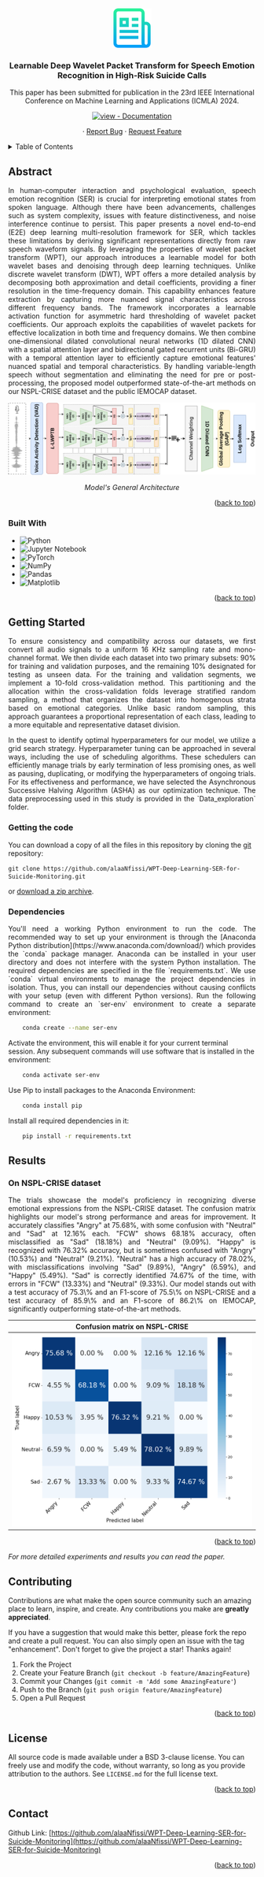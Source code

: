 <a name="readme-top"></a>

<!-- PROJECT LOGO -->
<br />

<div align="center">
  <a href="https://github.com/alaaNfissi/WPT-Deep-Learning-SER-for-Suicide-Monitoring">
    <img src="figures/logo.png" alt="Logo" width="80" height="80">
  </a>

  <h3 align="center">Learnable Deep Wavelet Packet Transform for Speech Emotion Recognition in High-Risk Suicide Calls</h3>

  <p align="center">
    This paper has been submitted for publication in the 23rd IEEE International Conference on Machine Learning and Applications (ICMLA) 2024.
    <br />
   </p>
   <!-- <a href="https://github.com/alaaNfissi/WPT-Deep-Learning-SER-for-Suicide-Monitoring"><strong>Explore the docs »</strong></a> -->
</div>
   

  
<div align="center">

[![view - Documentation](https://img.shields.io/badge/view-Documentation-blue?style=for-the-badge)](https://github.com/alaaNfissi/SigWavNet-Learning-Multiresolution-Signal-Wavelet-Network-for-Speech-Emotion-Recognition/#readme "Go to project documentation")

</div>  


<div align="center">
    <p align="center">
    ·
    <a href="https://github.com/alaaNfissi/WPT-Deep-Learning-SER-for-Suicide-Monitoring/issues">Report Bug</a>
    ·
    <a href="https://github.com/alaaNfissi/WPT-Deep-Learning-SER-for-Suicide-Monitoring/issues">Request Feature</a>
  </p>
</div>



<!-- TABLE OF CONTENTS -->
<details>
  <summary>Table of Contents</summary>
  <ol>
    <li><a href="#abstract">Abstract</a></li>
    <li><a href="#built-with">Built With</a></li>
    <li>
      <a href="#getting-started">Getting Started</a>
      <ul>
        <li><a href="#getting-the-code">Getting the code</a></li>
        <li><a href="#dependencies">Dependencies</a></li>
      </ul>
    </li>
    <li>
      <a href="#results">Results</a>
      <ul>
        <li><a href="#on-nspl-crise-dataset">On NSPL-CRISE dataset</a></li>
      </ul>
    </li>
    <li><a href="#contributing">Contributing</a></li>
    <li><a href="#license">License</a></li>
    <li><a href="#contact">Contact</a></li>
  </ol>
</details>


<!-- ABSTRACT -->
## Abstract

<p align="justify"> In human-computer interaction and psychological evaluation, speech emotion recognition (SER) is crucial for interpreting emotional states from spoken language. Although there have been advancements, challenges such as system complexity, issues with feature distinctiveness, and noise interference continue to persist. This paper presents a novel end-to-end (E2E) deep learning multi-resolution framework for SER, which tackles these limitations by deriving significant representations directly from raw speech waveform signals. By leveraging the properties of wavelet packet transform (WPT), our approach introduces a learnable model for both wavelet bases and denoising through deep learning techniques. Unlike discrete wavelet transform (DWT), WPT offers a more detailed analysis by decomposing both approximation and detail coefficients, providing a finer resolution in the time-frequency domain. This capability enhances feature extraction by capturing more nuanced signal characteristics across different frequency bands. The framework incorporates a learnable activation function for asymmetric hard thresholding of wavelet packet coefficients. Our approach exploits the capabilities of wavelet packets for effective localization in both time and frequency domains. We then combine one-dimensional dilated convolutional neural networks (1D dilated CNN) with a spatial attention layer and bidirectional gated recurrent units (Bi-GRU) with a temporal attention layer to efficiently capture emotional features' nuanced spatial and temporal characteristics. By handling variable-length speech without segmentation and eliminating the need for pre or post-processing, the proposed model outperformed state-of-the-art methods on our NSPL-CRISE dataset and the public IEMOCAP dataset.</p>
<div align="center">
  
![model-architecture][model-architecture]
  
*Model's General Architecture*
  
</div>

<p align="right">(<a href="#readme-top">back to top</a>)</p>



### Built With
* ![Python](https://img.shields.io/badge/python-3670A0?style=for-the-badge&logo=python&logoColor=ffdd54)
* ![Jupyter Notebook](https://img.shields.io/badge/jupyter-%23FA0F00.svg?style=for-the-badge&logo=jupyter&logoColor=white)
* ![PyTorch](https://img.shields.io/badge/PyTorch-%23EE4C2C.svg?style=for-the-badge&logo=PyTorch&logoColor=white)
* ![NumPy](https://img.shields.io/badge/numpy-%23013243.svg?style=for-the-badge&logo=numpy&logoColor=white)
* ![Pandas](https://img.shields.io/badge/pandas-%23150458.svg?style=for-the-badge&logo=pandas&logoColor=white)
* ![Matplotlib](https://img.shields.io/badge/Matplotlib-%23ffffff.svg?style=for-the-badge&logo=Matplotlib&logoColor=black)

<p align="right">(<a href="#readme-top">back to top</a>)</p>



<!-- GETTING STARTED -->
## Getting Started
<p align="justify">
To ensure consistency and compatibility across our datasets, we first convert all audio signals to a uniform 16 KHz sampling rate and mono-channel format. We then divide each dataset into two primary subsets: 90% for training and validation purposes, and the remaining 10% designated for testing as unseen data. For the training and validation segments, we implement a 10-fold cross-validation method. This partitioning and the allocation within the cross-validation folds leverage stratified random sampling, a method that organizes the dataset into homogenous strata based on emotional categories. Unlike basic random sampling, this approach guarantees a proportional representation of each class, leading to a more equitable and representative dataset division.</p>

<p align="justify">
In the quest to identify optimal hyperparameters for our model, we utilize a grid search strategy. Hyperparameter tuning can be approached in several ways, including the use of scheduling algorithms. These schedulers can efficiently manage trials by early termination of less promising ones, as well as pausing, duplicating, or modifying the hyperparameters of ongoing trials. For its effectiveness and performance, we have selected the Asynchronous Successive Halving Algorithm (ASHA) as our optimization technique. The data preprocessing used in this study is provided in the `Data_exploration` folder.  
</p>

### Getting the code

You can download a copy of all the files in this repository by cloning the
[git](https://git-scm.com/) repository:

    git clone https://github.com/alaaNfissi/WPT-Deep-Learning-SER-for-Suicide-Monitoring.git

or [download a zip archive](https://github.com/alaaNfissi/WPT-Deep-Learning-SER-for-Suicide-Monitoring/archive/refs/heads/main.zip).

### Dependencies

<p align="justify">
You'll need a working Python environment to run the code.
The recommended way to set up your environment is through the
[Anaconda Python distribution](https://www.anaconda.com/download/) which
provides the `conda` package manager.
Anaconda can be installed in your user directory and does not interfere with
the system Python installation.
The required dependencies are specified in the file `requirements.txt`.
We use `conda` virtual environments to manage the project dependencies in
isolation.
Thus, you can install our dependencies without causing conflicts with your
setup (even with different Python versions).
Run the following command to create an `ser-env` environment to create a separate environment:
  
```sh 
    conda create --name ser-env
```

Activate the environment, this will enable it for your current terminal session. Any subsequent commands will use software that is installed in the environment:

```sh 
    conda activate ser-env
 ```

Use Pip to install packages to the Anaconda Environment:

```sh 
    conda install pip
```

Install all required dependencies in it:

```sh
    pip install -r requirements.txt
```
  
</p>

## Results

### On NSPL-CRISE dataset
<p align="justify"> 
The trials showcase the model's proficiency in recognizing diverse emotional expressions from the NSPL-CRISE dataset. The confusion matrix highlights our model's strong performance and areas for improvement. It accurately classifies "Angry" at 75.68%, with some confusion with "Neutral" and "Sad" at 12.16% each. "FCW" shows 68.18% accuracy, often misclassified as "Sad" (18.18%) and "Neutral" (9.09%). "Happy" is recognized with 76.32% accuracy, but is sometimes confused with "Angry" (10.53%) and "Neutral" (9.21%). "Neutral" has a high accuracy of 78.02%, with misclassifications involving "Sad" (9.89%), "Angry" (6.59%), and "Happy" (5.49%). "Sad" is correctly identified 74.67% of the time, with errors in "FCW" (13.33%) and "Neutral" (9.33%). Our model stands out with a test accuracy of 75.3\% and an F1-score of 75.5\% on NSPL-CRISE and a test accuracy of 85.9\% and an F1-score of 86.2\% on IEMOCAP, significantly outperforming state-of-the-art methods.
</p>

Confusion matrix on NSPL-CRISE            | 
:-----------------------------------------------------------------:|
![nspl_crise_cfm](figures/nspl_crise_cfm_FWPT.png)  |


<p align="right">(<a href="#readme-top">back to top</a>)</p>

<p align="center">
  
_For more detailed experiments and results you can read the paper._
</p>


<!-- CONTRIBUTING -->
## Contributing

Contributions are what make the open source community such an amazing place to learn, inspire, and create. Any contributions you make are **greatly appreciated**.

If you have a suggestion that would make this better, please fork the repo and create a pull request. You can also simply open an issue with the tag "enhancement".
Don't forget to give the project a star! Thanks again!

1. Fork the Project
2. Create your Feature Branch (`git checkout -b feature/AmazingFeature`)
3. Commit your Changes (`git commit -m 'Add some AmazingFeature'`)
4. Push to the Branch (`git push origin feature/AmazingFeature`)
5. Open a Pull Request

<p align="right">(<a href="#readme-top">back to top</a>)</p>



<!-- LICENSE -->
## License

All source code is made available under a BSD 3-clause license. You can freely
use and modify the code, without warranty, so long as you provide attribution
to the authors. See `LICENSE.md` for the full license text.

<p align="right">(<a href="#readme-top">back to top</a>)</p>



<!-- CONTACT -->
## Contact

Github Link: [https://github.com/alaaNfissi/WPT-Deep-Learning-SER-for-Suicide-Monitoring](https://github.com/alaaNfissi/WPT-Deep-Learning-SER-for-Suicide-Monitoring)

<p align="right">(<a href="#readme-top">back to top</a>)</p>




<!-- MARKDOWN LINKS & IMAGES -->
<!-- https://www.markdownguide.org/basic-syntax/#reference-style-links -->
[contributors-shield]: https://img.shields.io/github/contributors/othneildrew/Best-README-Template.svg?style=for-the-badge
[contributors-url]: https://github.com/othneildrew/Best-README-Template/graphs/contributors
[forks-shield]: https://img.shields.io/github/forks/othneildrew/Best-README-Template.svg?style=for-the-badge
[forks-url]: https://github.com/othneildrew/Best-README-Template/network/members
[stars-shield]: https://img.shields.io/github/stars/othneildrew/Best-README-Template.svg?style=for-the-badge
[stars-url]: https://github.com/othneildrew/Best-README-Template/stargazers
[issues-shield]: https://img.shields.io/github/issues/othneildrew/Best-README-Template.svg?style=for-the-badge
[issues-url]: https://github.com/othneildrew/Best-README-Template/issues
[license-shield]: https://img.shields.io/github/license/othneildrew/Best-README-Template.svg?style=for-the-badge
[license-url]: https://github.com/othneildrew/Best-README-Template/blob/master/LICENSE.txt
[linkedin-shield]: https://img.shields.io/badge/-LinkedIn-black.svg?style=for-the-badge&logo=linkedin&colorB=555
[linkedin-url]: https://linkedin.com/in/othneildrew
[model-architecture]: figures/WPT_SigWavNet_Architecture.png


[anaconda.com]: https://anaconda.org/conda-forge/mlconjug/badges/version.svg
[anaconda-url]: https://anaconda.org/conda-forge/mlconjug

[React.js]: https://img.shields.io/badge/React-20232A?style=for-the-badge&logo=react&logoColor=61DAFB
[React-url]: https://reactjs.org/
[Vue.js]: https://img.shields.io/badge/Vue.js-35495E?style=for-the-badge&logo=vuedotjs&logoColor=4FC08D
[Vue-url]: https://vuejs.org/
[Angular.io]: https://img.shields.io/badge/Angular-DD0031?style=for-the-badge&logo=angular&logoColor=white
[Angular-url]: https://angular.io/
[Svelte.dev]: https://img.shields.io/badge/Svelte-4A4A55?style=for-the-badge&logo=svelte&logoColor=FF3E00
[Svelte-url]: https://svelte.dev/
[Laravel.com]: https://img.shields.io/badge/Laravel-FF2D20?style=for-the-badge&logo=laravel&logoColor=white
[Laravel-url]: https://laravel.com
[Bootstrap.com]: https://img.shields.io/badge/Bootstrap-563D7C?style=for-the-badge&logo=bootstrap&logoColor=white
[Bootstrap-url]: https://getbootstrap.com
[JQuery.com]: https://img.shields.io/badge/jQuery-0769AD?style=for-the-badge&logo=jquery&logoColor=white
[JQuery-url]: https://jquery.com 
